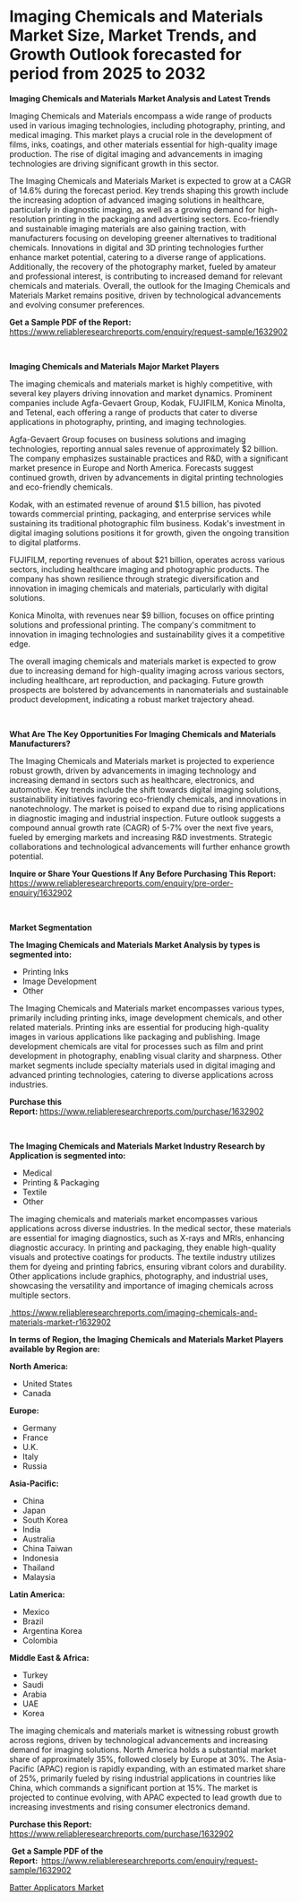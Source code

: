 <p><h1>Imaging Chemicals and Materials Market Size, Market Trends, and Growth Outlook forecasted for period from 2025 to 2032</h1></p><p><strong>Imaging Chemicals and Materials Market Analysis and Latest Trends</strong></p>
<p><p>Imaging Chemicals and Materials encompass a wide range of products used in various imaging technologies, including photography, printing, and medical imaging. This market plays a crucial role in the development of films, inks, coatings, and other materials essential for high-quality image production. The rise of digital imaging and advancements in imaging technologies are driving significant growth in this sector.</p><p>The Imaging Chemicals and Materials Market is expected to grow at a CAGR of 14.6% during the forecast period. Key trends shaping this growth include the increasing adoption of advanced imaging solutions in healthcare, particularly in diagnostic imaging, as well as a growing demand for high-resolution printing in the packaging and advertising sectors. Eco-friendly and sustainable imaging materials are also gaining traction, with manufacturers focusing on developing greener alternatives to traditional chemicals. Innovations in digital and 3D printing technologies further enhance market potential, catering to a diverse range of applications. Additionally, the recovery of the photography market, fueled by amateur and professional interest, is contributing to increased demand for relevant chemicals and materials. Overall, the outlook for the Imaging Chemicals and Materials Market remains positive, driven by technological advancements and evolving consumer preferences.</p></p>
<p><strong>Get a Sample PDF of the Report:&nbsp;</strong> <a href="https://www.reliableresearchreports.com/enquiry/request-sample/1632902?utm_campaign=2984&utm_medium=2&utm_source=Github&utm_content=ia&utm_term=29032025&utm_id=imaging-chemicals-and-materials">https://www.reliableresearchreports.com/enquiry/request-sample/1632902</a></p>
<p>&nbsp;</p>
<p><strong>Imaging Chemicals and Materials Major Market Players</strong></p>
<p><p>The imaging chemicals and materials market is highly competitive, with several key players driving innovation and market dynamics. Prominent companies include Agfa-Gevaert Group, Kodak, FUJIFILM, Konica Minolta, and Tetenal, each offering a range of products that cater to diverse applications in photography, printing, and imaging technologies.</p><p>Agfa-Gevaert Group focuses on business solutions and imaging technologies, reporting annual sales revenue of approximately $2 billion. The company emphasizes sustainable practices and R&D, with a significant market presence in Europe and North America. Forecasts suggest continued growth, driven by advancements in digital printing technologies and eco-friendly chemicals.</p><p>Kodak, with an estimated revenue of around $1.5 billion, has pivoted towards commercial printing, packaging, and enterprise services while sustaining its traditional photographic film business. Kodak's investment in digital imaging solutions positions it for growth, given the ongoing transition to digital platforms.</p><p>FUJIFILM, reporting revenues of about $21 billion, operates across various sectors, including healthcare imaging and photographic products. The company has shown resilience through strategic diversification and innovation in imaging chemicals and materials, particularly with digital solutions.</p><p>Konica Minolta, with revenues near $9 billion, focuses on office printing solutions and professional printing. The company's commitment to innovation in imaging technologies and sustainability gives it a competitive edge.</p><p>The overall imaging chemicals and materials market is expected to grow due to increasing demand for high-quality imaging across various sectors, including healthcare, art reproduction, and packaging. Future growth prospects are bolstered by advancements in nanomaterials and sustainable product development, indicating a robust market trajectory ahead.</p></p>
<p>&nbsp;</p>
<p><strong>What Are The Key Opportunities For Imaging Chemicals and Materials Manufacturers?</strong></p>
<p><p>The Imaging Chemicals and Materials market is projected to experience robust growth, driven by advancements in imaging technology and increasing demand in sectors such as healthcare, electronics, and automotive. Key trends include the shift towards digital imaging solutions, sustainability initiatives favoring eco-friendly chemicals, and innovations in nanotechnology. The market is poised to expand due to rising applications in diagnostic imaging and industrial inspection. Future outlook suggests a compound annual growth rate (CAGR) of 5-7% over the next five years, fueled by emerging markets and increasing R&D investments. Strategic collaborations and technological advancements will further enhance growth potential.</p></p>
<p><strong>Inquire or Share Your Questions If Any Before Purchasing This Report:</strong> <a href="https://www.reliableresearchreports.com/enquiry/pre-order-enquiry/1632902?utm_campaign=2984&utm_medium=2&utm_source=Github&utm_content=ia&utm_term=29032025&utm_id=imaging-chemicals-and-materials">https://www.reliableresearchreports.com/enquiry/pre-order-enquiry/1632902</a></p>
<p>&nbsp;</p>
<p><strong>Market Segmentation</strong></p>
<p><strong>The Imaging Chemicals and Materials Market Analysis by types is segmented into:</strong></p>
<p><ul><li>Printing Inks</li><li>Image Development</li><li>Other</li></ul></p>
<p><p>The Imaging Chemicals and Materials market encompasses various types, primarily including printing inks, image development chemicals, and other related materials. Printing inks are essential for producing high-quality images in various applications like packaging and publishing. Image development chemicals are vital for processes such as film and print development in photography, enabling visual clarity and sharpness. Other market segments include specialty materials used in digital imaging and advanced printing technologies, catering to diverse applications across industries.</p></p>
<p><strong>Purchase this Report:&nbsp;</strong><a href="https://www.reliableresearchreports.com/purchase/1632902?utm_campaign=2984&utm_medium=2&utm_source=Github&utm_content=ia&utm_term=29032025&utm_id=imaging-chemicals-and-materials">https://www.reliableresearchreports.com/purchase/1632902</a></p>
<p>&nbsp;</p>
<p><strong>The Imaging Chemicals and Materials Market Industry Research by Application is segmented into:</strong></p>
<p><ul><li>Medical</li><li>Printing & Packaging</li><li>Textile</li><li>Other</li></ul></p>
<p><p>The imaging chemicals and materials market encompasses various applications across diverse industries. In the medical sector, these materials are essential for imaging diagnostics, such as X-rays and MRIs, enhancing diagnostic accuracy. In printing and packaging, they enable high-quality visuals and protective coatings for products. The textile industry utilizes them for dyeing and printing fabrics, ensuring vibrant colors and durability. Other applications include graphics, photography, and industrial uses, showcasing the versatility and importance of imaging chemicals across multiple sectors.</p></p>
<p><a href="https://www.reliableresearchreports.com/imaging-chemicals-and-materials-market-r1632902?utm_campaign=2984&utm_medium=2&utm_source=Github&utm_content=ia&utm_term=29032025&utm_id=imaging-chemicals-and-materials">&nbsp;https://www.reliableresearchreports.com/imaging-chemicals-and-materials-market-r1632902</a></p>
<p><strong>In terms of Region, the Imaging Chemicals and Materials Market Players available by Region are:</strong></p>
<p>
    <p> <strong> North America: </strong>
        <ul>
            <li>United States</li>
            <li>Canada</li>
        </ul>
        </p> 
    <p> <strong> Europe: </strong>
        <ul>
            <li>Germany</li>
            <li>France</li>
            <li>U.K.</li>
            <li>Italy</li>
            <li>Russia</li>
        </ul>
        </p> 
    <p> <strong> Asia-Pacific: </strong>
        <ul>
            <li>China</li>
            <li>Japan</li>
            <li>South Korea</li>
            <li>India</li>
            <li>Australia</li>
            <li>China Taiwan</li>
            <li>Indonesia</li>
            <li>Thailand</li>
            <li>Malaysia</li>
        </ul>
        </p> 
    <p> <strong> Latin America: </strong>
        <ul>
            <li>Mexico</li>
            <li>Brazil</li>
            <li>Argentina Korea</li>
            <li>Colombia</li>
        </ul>
        </p> 
    <p> <strong> Middle East & Africa: </strong>
        <ul>
            <li>Turkey</li>
            <li>Saudi</li>
            <li>Arabia</li>
            <li>UAE</li>
            <li>Korea</li>
        </ul>
    </p>
    </p>
<p><p>The imaging chemicals and materials market is witnessing robust growth across regions, driven by technological advancements and increasing demand for imaging solutions. North America holds a substantial market share of approximately 35%, followed closely by Europe at 30%. The Asia-Pacific (APAC) region is rapidly expanding, with an estimated market share of 25%, primarily fueled by rising industrial applications in countries like China, which commands a significant portion at 15%. The market is projected to continue evolving, with APAC expected to lead growth due to increasing investments and rising consumer electronics demand.</p></p>
<p><strong>Purchase this Report: </strong><a href="https://www.reliableresearchreports.com/purchase/1632902?utm_campaign=2984&utm_medium=2&utm_source=Github&utm_content=ia&utm_term=29032025&utm_id=imaging-chemicals-and-materials">https://www.reliableresearchreports.com/purchase/1632902</a></p>
<p>&nbsp;<strong>Get a Sample PDF of the Report:&nbsp;&nbsp;</strong><a href="https://www.reliableresearchreports.com/enquiry/request-sample/1632902?utm_campaign=2984&utm_medium=2&utm_source=Github&utm_content=ia&utm_term=29032025&utm_id=imaging-chemicals-and-materials">https://www.reliableresearchreports.com/enquiry/request-sample/1632902</a></p>
<p><strong></strong></p>
<p><p><a href="https://github.com/salodipura00/Market-Research-Report-List-1/blob/main/batter-applicators-market.md?utm_campaign=2984&utm_medium=2&utm_source=Github&utm_content=ia&utm_term=29032025&utm_id=imaging-chemicals-and-materials">Batter Applicators Market</a></p></p>